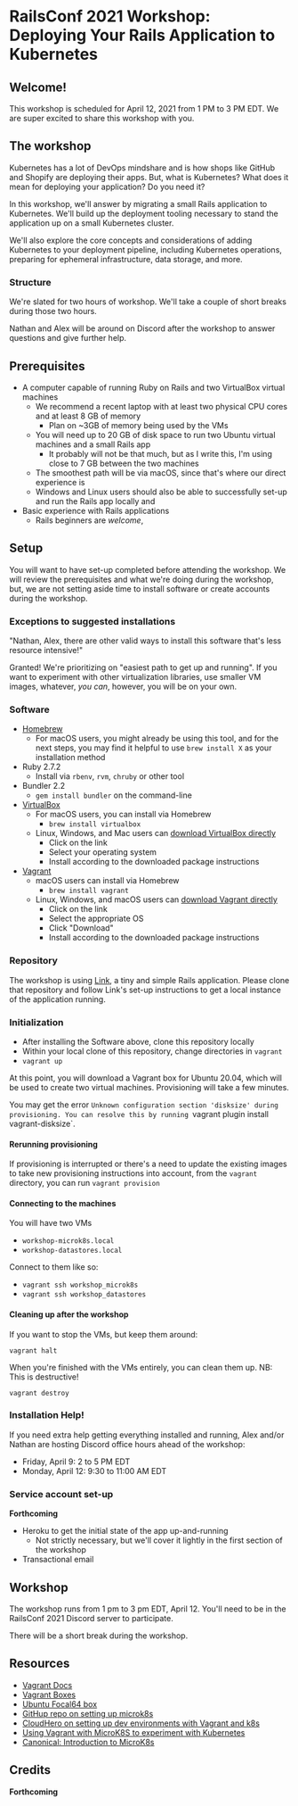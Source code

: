 # RailsConf 2021 Workshop: Deploying Your Rails Application to Kubernetes

## Welcome!

This workshop is scheduled for April 12, 2021 from 1 PM to 3 PM EDT. We are super excited to share this workshop with you.

## The workshop

Kubernetes has a lot of DevOps mindshare and is how shops like GitHub and Shopify are deploying their apps. But, what is Kubernetes? What does it mean for deploying your application? Do you need it?

In this workshop, we'll answer by migrating a small Rails application to Kubernetes. We'll build up the deployment tooling necessary to stand the application up on a small Kubernetes cluster.

We'll also explore the core concepts and considerations of adding Kubernetes to your deployment pipeline, including Kubernetes operations, preparing for ephemeral infrastructure, data storage, and more.

### Structure

We're slated for two hours of workshop. We'll take a couple of short breaks during those two hours.

Nathan and Alex will be around on Discord after the workshop to answer questions and give further help.

## Prerequisites

- A computer capable of running Ruby on Rails and two VirtualBox virtual machines
    - We recommend a recent laptop with at least two physical CPU cores and at least 8 GB of memory
        - Plan on ~3GB of memory being used by the VMs
    - You will need up to 20 GB of disk space to run two Ubuntu virtual machines and a small Rails app
        - It probably will not be that much, but as I write this, I'm using close to 7 GB between the two machines
    - The smoothest path will be via macOS, since that's where our direct experience is
    - Windows and Linux users should also be able to successfully set-up and run the Rails app locally and
- Basic experience with Rails applications
    - Rails beginners are _welcome_,

## Setup

You will want to have set-up completed before attending the workshop. We will review the prerequisites and what we're doing during the workshop, but, we are not setting aside time to install software or create accounts during the workshop.

### Exceptions to suggested installations

"Nathan, Alex, there are other valid ways to install this software that's less resource intensive!"

Granted! We're prioritizing on "easiest path to get up and running". If you want to experiment with other virtualization libraries, use smaller VM images, whatever, _you can_, however, you will be on your own.

### Software

- [Homebrew](https://brew.sh)
    - For macOS users, you might already be using this tool, and for the next steps, you may find it helpful to use `brew install X` as your installation method
- Ruby 2.7.2
    - Install via `rbenv`, `rvm`, `chruby` or other tool
- Bundler 2.2
    - `gem install bundler` on the command-line
- [VirtualBox](https://www.virtualbox.org)
    - For macOS users, you can install via Homebrew
        - `brew install virtualbox`
    - Linux, Windows, and Mac users can [download VirtualBox directly](https://www.virtualbox.org/wiki/Downloads)
        - Click on the link
        - Select your operating system
        - Install according to the downloaded package instructions
- [Vagrant](https://www.vagrantup.com)
    - macOS users can install via Homebrew
        - `brew install vagrant`
    - Linux, Windows, and macOS users can [download Vagrant directly](https://www.vagrantup.com/downloads)
        - Click on the link
        - Select the appropriate OS
        - Click "Download"
        - Install according to the downloaded package instructions

### Repository

The workshop is using [Link](https://github.com/base10/link), a tiny and simple Rails application. Please clone that repository and follow Link's set-up instructions to get a local instance of the application running.

### Initialization

- After installing the Software above, clone this repository locally
- Within your local clone of this repository, change directories in `vagrant`
- `vagrant up`

At this point, you will download a Vagrant box for Ubuntu 20.04, which will be used to create two virtual machines. Provisioning will take a few minutes.

You may get the error `Unknown configuration section 'disksize' during provisioning. You can resolve this by running `vagrant plugin install vagrant-disksize`.

#### Rerunning provisioning

If provisioning is interrupted or there's a need to update the existing images to take new provisioning instructions into account, from the `vagrant` directory, you can run `vagrant provision`

#### Connecting to the machines

You will have two VMs

- `workshop-microk8s.local`
- `workshop-datastores.local`

Connect to them like so:

- `vagrant ssh workshop_microk8s`
- `vagrant ssh workshop_datastores`

#### Cleaning up after the workshop

If you want to stop the VMs, but keep them around:

`vagrant halt`

When you're finished with the VMs entirely, you can clean them up. NB: This is destructive!

`vagrant destroy`

### Installation Help!

If you need extra help getting everything installed and running, Alex and/or Nathan are hosting Discord office hours ahead of the workshop:

- Friday, April 9: 2 to 5 PM EDT
- Monday, April 12: 9:30 to 11:00 AM EDT

### Service account set-up

**Forthcoming**

- Heroku to get the initial state of the app up-and-running
    - Not strictly necessary, but we'll cover it lightly in the first section of the workshop
- Transactional email

## Workshop

The workshop runs from 1 pm to 3 pm EDT, April 12. You'll need to be in the RailsConf 2021 Discord server to participate.

There will be a short break during the workshop.

## Resources

- [Vagrant Docs](https://learn.hashicorp.com/vagrant)
- [Vagrant Boxes](https://app.vagrantup.com/boxes/search)
- [Ubuntu Focal64 box](https://app.vagrantup.com/ubuntu/boxes/focal64)
- [GitHup repo on setting up microk8s](https://github.com/halvards/vagrant-microk8s)
- [CloudHero on setting up dev environments with Vagrant and k8s](https://cloudhero.io/development-environment-with-vagrant-and-microk8s)
- [Using Vagrant with MicroK8S to experiment with Kubernetes](https://gist.github.com/JonTheNiceGuy/66f44e352352c24307bb5ca78c984793)
- [Canonical: Introduction to MicroK8s](https://microk8s.io/docs)

## Credits

**Forthcoming**
